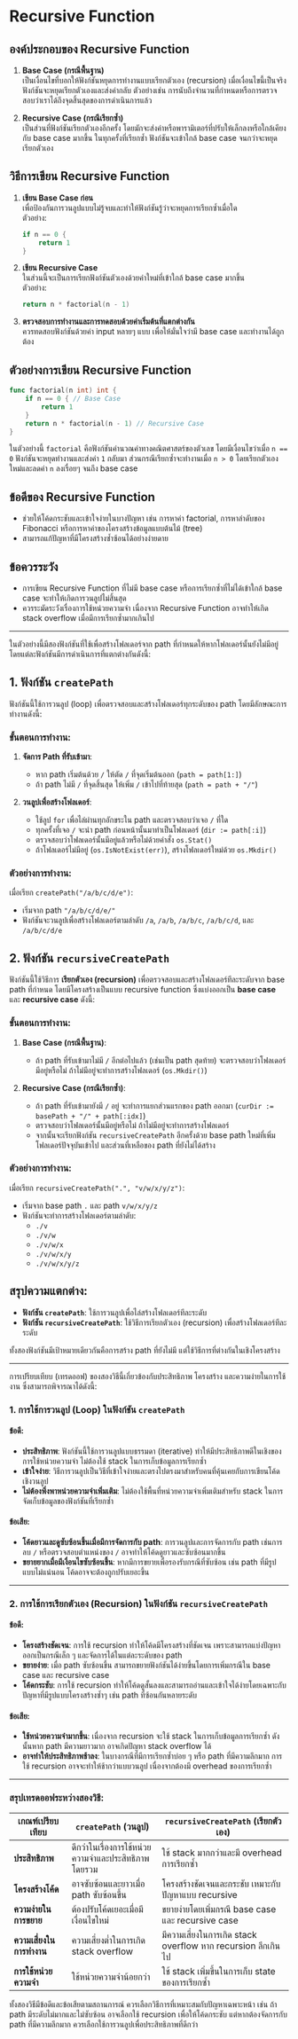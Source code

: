 # Recursive Function

## องค์ประกอบของ Recursive Function

1. **Base Case (กรณีพื้นฐาน)**  
   เป็นเงื่อนไขที่บอกให้ฟังก์ชันหยุดการทำงานแบบเรียกตัวเอง (recursion) เมื่อเงื่อนไขนี้เป็นจริง ฟังก์ชันจะหยุดเรียกตัวเองและส่งค่ากลับ ตัวอย่างเช่น การนับถึงจำนวนที่กำหนดหรือการตรวจสอบว่าเราได้ถึงจุดสิ้นสุดของการดำเนินการแล้ว

2. **Recursive Case (กรณีเรียกซ้ำ)**  
   เป็นส่วนที่ฟังก์ชันเรียกตัวเองอีกครั้ง โดยมักจะส่งค่าหรือพารามิเตอร์ที่ปรับให้เล็กลงหรือใกล้เคียงกับ base case มากขึ้น ในทุกครั้งที่เรียกซ้ำ ฟังก์ชันจะเข้าใกล้ base case จนกว่าจะหยุดเรียกตัวเอง

## วิธีการเขียน Recursive Function

1. **เขียน Base Case ก่อน**  
   เพื่อป้องกันการวนลูปแบบไม่รู้จบและทำให้ฟังก์ชันรู้ว่าจะหยุดการเรียกซ้ำเมื่อใด  
   ตัวอย่าง:
   ```go
   if n == 0 {
       return 1
   }
   ```

2. **เขียน Recursive Case**  
   ในส่วนนี้จะเป็นการเรียกฟังก์ชันตัวเองด้วยค่าใหม่ที่เข้าใกล้ base case มากขึ้น  
   ตัวอย่าง:
   ```go
   return n * factorial(n - 1)
   ```

3. **ตรวจสอบการทำงานและการทดสอบด้วยค่าเริ่มต้นที่แตกต่างกัน**  
   ควรทดสอบฟังก์ชันด้วยค่า input หลายๆ แบบ เพื่อให้มั่นใจว่ามี base case และทำงานได้ถูกต้อง

## ตัวอย่างการเขียน Recursive Function

```go
func factorial(n int) int {
    if n == 0 { // Base Case
        return 1
    }
    return n * factorial(n - 1) // Recursive Case
}
```

ในตัวอย่างนี้ `factorial` คือฟังก์ชันคำนวณค่าทางคณิตศาสตร์ของตัวเลข โดยมีเงื่อนไขว่าเมื่อ `n == 0` ฟังก์ชันจะหยุดทำงานและส่งค่า `1` กลับมา ส่วนกรณีเรียกซ้ำจะทำงานเมื่อ `n > 0` โดยเรียกตัวเองใหม่และลดค่า `n` ลงเรื่อยๆ จนถึง base case

## ข้อดีของ Recursive Function

- ช่วยให้โค้ดกระชับและเข้าใจง่ายในบางปัญหา เช่น การหาค่า factorial, การหาลำดับของ Fibonacci หรือการหาค่าของโครงสร้างข้อมูลแบบต้นไม้ (tree)
- สามารถแก้ปัญหาที่มีโครงสร้างซ้ำซ้อนได้อย่างง่ายดาย

## ข้อควรระวัง

- การเขียน Recursive Function ที่ไม่มี base case หรือการเรียกซ้ำที่ไม่ได้เข้าใกล้ base case จะทำให้เกิดการวนลูปไม่สิ้นสุด
- ควรระมัดระวังเรื่องการใช้หน่วยความจำ เนื่องจาก Recursive Function อาจทำให้เกิด stack overflow เมื่อมีการเรียกซ้ำมากเกินไป

---
ในตัวอย่างนี้มีสองฟังก์ชันที่ใช้เพื่อสร้างโฟลเดอร์จาก path ที่กำหนดให้หากโฟลเดอร์นั้นยังไม่มีอยู่ โดยแต่ละฟังก์ชันมีการดำเนินการที่แตกต่างกันดังนี้:

## 1. ฟังก์ชัน `createPath`

ฟังก์ชันนี้ใช้การวนลูป (loop) เพื่อตรวจสอบและสร้างโฟลเดอร์ทุกระดับของ path โดยมีลักษณะการทำงานดังนี้:

### ขั้นตอนการทำงาน:

1. **จัดการ Path ที่รับเข้ามา**:  
   - หาก path เริ่มต้นด้วย `/` ให้ตัด `/` ที่จุดเริ่มต้นออก (`path = path[1:]`)
   - ถ้า path ไม่มี `/` ที่จุดสิ้นสุด ให้เพิ่ม `/` เข้าไปที่ท้ายสุด (`path = path + "/"`)

2. **วนลูปเพื่อสร้างโฟลเดอร์**:  
   - ใช้ลูป `for` เพื่อไล่ผ่านทุกอักขระใน path และตรวจสอบว่าเจอ `/` ที่ใด
   - ทุกครั้งที่เจอ `/` จะนำ path ก่อนหน้านั้นมาทำเป็นโฟลเดอร์ (`dir := path[:i]`)
   - ตรวจสอบว่าโฟลเดอร์นั้นมีอยู่แล้วหรือไม่ด้วยคำสั่ง `os.Stat()`
   - ถ้าโฟลเดอร์ไม่มีอยู่ (`os.IsNotExist(err)`), สร้างโฟลเดอร์ใหม่ด้วย `os.Mkdir()`

### ตัวอย่างการทำงาน:
เมื่อเรียก `createPath("/a/b/c/d/e")`:

- เริ่มจาก path `"/a/b/c/d/e/"`
- ฟังก์ชันจะวนลูปเพื่อสร้างโฟลเดอร์ตามลำดับ `/a`, `/a/b`, `/a/b/c`, `/a/b/c/d`, และ `/a/b/c/d/e`

## 2. ฟังก์ชัน `recursiveCreatePath`

ฟังก์ชันนี้ใช้วิธีการ **เรียกตัวเอง (recursion)** เพื่อตรวจสอบและสร้างโฟลเดอร์ทีละระดับจาก base path ที่กำหนด โดยมีโครงสร้างเป็นแบบ recursive function ซึ่งแบ่งออกเป็น **base case** และ **recursive case** ดังนี้:

### ขั้นตอนการทำงาน:

1. **Base Case (กรณีพื้นฐาน)**:
   - ถ้า path ที่รับเข้ามาไม่มี `/` อีกต่อไปแล้ว (เช่นเป็น path สุดท้าย) จะตรวจสอบว่าโฟลเดอร์มีอยู่หรือไม่ ถ้าไม่มีอยู่จะทำการสร้างโฟลเดอร์ (`os.Mkdir()`)

2. **Recursive Case (กรณีเรียกซ้ำ)**:
   - ถ้า path ที่รับเข้ามายังมี `/` อยู่ จะทำการแยกส่วนแรกของ path ออกมา (`curDir := basePath + "/" + path[:idx]`)
   - ตรวจสอบว่าโฟลเดอร์นั้นมีอยู่หรือไม่ ถ้าไม่มีอยู่จะทำการสร้างโฟลเดอร์
   - จากนั้นจะเรียกฟังก์ชัน `recursiveCreatePath` อีกครั้งด้วย base path ใหม่ที่เพิ่มโฟลเดอร์ปัจจุบันเข้าไป และส่วนที่เหลือของ path ที่ยังไม่ได้สร้าง

### ตัวอย่างการทำงาน:
เมื่อเรียก `recursiveCreatePath(".", "v/w/x/y/z")`:

- เริ่มจาก base path `.` และ path `v/w/x/y/z`
- ฟังก์ชันจะทำการสร้างโฟลเดอร์ตามลำดับ:
  - `./v`
  - `./v/w`
  - `./v/w/x`
  - `./v/w/x/y`
  - `./v/w/x/y/z`

## สรุปความแตกต่าง:

- **ฟังก์ชัน `createPath`**: ใช้การวนลูปเพื่อไล่สร้างโฟลเดอร์ทีละระดับ
- **ฟังก์ชัน `recursiveCreatePath`**: ใช้วิธีการเรียกตัวเอง (recursion) เพื่อสร้างโฟลเดอร์ทีละระดับ

ทั้งสองฟังก์ชันมีเป้าหมายเดียวกันคือการสร้าง path ที่ยังไม่มี แต่ใช้วิธีการที่ต่างกันในเชิงโครงสร้าง

---

การเปรียบเทียบ (เทรดออฟ) ของสองวิธีนี้เกี่ยวข้องกับประสิทธิภาพ โครงสร้าง และความง่ายในการใช้งาน ซึ่งสามารถพิจารณาได้ดังนี้:

### 1. **การใช้การวนลูป (Loop) ในฟังก์ชัน `createPath`**

#### **ข้อดี**:
- **ประสิทธิภาพ**: ฟังก์ชันนี้ใช้การวนลูปแบบธรรมดา (iterative) ทำให้มีประสิทธิภาพดีในเชิงของการใช้หน่วยความจำ ไม่ต้องใช้ stack ในการเก็บข้อมูลการเรียกซ้ำ
- **เข้าใจง่าย**: วิธีการวนลูปเป็นวิธีที่เข้าใจง่ายและตรงไปตรงมาสำหรับคนที่คุ้นเคยกับการเขียนโค้ดเชิงวนลูป
- **ไม่ต้องพึ่งพาหน่วยความจำเพิ่มเติม**: ไม่ต้องใช้พื้นที่หน่วยความจำเพิ่มเติมสำหรับ stack ในการจัดเก็บข้อมูลของฟังก์ชันที่เรียกซ้ำ

#### **ข้อเสีย**:
- **โค้ดยาวและดูซับซ้อนขึ้นเมื่อมีการจัดการกับ path**: การวนลูปและการจัดการกับ path เช่นการลบ `/` หรือตรวจสอบตำแหน่งของ `/` อาจทำให้โค้ดดูยาวและซับซ้อนมากขึ้น
- **ขยายยากเมื่อมีเงื่อนไขซับซ้อนขึ้น**: หากมีการขยายเพื่อรองรับกรณีที่ซับซ้อน เช่น path ที่มีรูปแบบไม่แน่นอน โค้ดอาจจะต้องถูกปรับเยอะขึ้น

---

### 2. **การใช้การเรียกตัวเอง (Recursion) ในฟังก์ชัน `recursiveCreatePath`**

#### **ข้อดี**:
- **โครงสร้างชัดเจน**: การใช้ recursion ทำให้โค้ดมีโครงสร้างที่ชัดเจน เพราะสามารถแบ่งปัญหาออกเป็นกรณีเล็ก ๆ และจัดการได้ในแต่ละระดับของ path
- **ขยายง่าย**: เมื่อ path ซับซ้อนขึ้น สามารถขยายฟังก์ชันได้ง่ายขึ้นโดยการเพิ่มกรณีใน base case และ recursive case
- **โค้ดกระชับ**: การใช้ recursion ทำให้โค้ดดูสั้นลงและสามารถอ่านและเข้าใจได้ง่ายโดยเฉพาะกับปัญหาที่มีรูปแบบโครงสร้างซ้ำๆ เช่น path ที่ซ้อนกันหลายระดับ

#### **ข้อเสีย**:
- **ใช้หน่วยความจำมากขึ้น**: เนื่องจาก recursion จะใช้ stack ในการเก็บข้อมูลการเรียกซ้ำ ดังนั้นหาก path มีความยาวมาก อาจเกิดปัญหา stack overflow ได้
- **อาจทำให้ประสิทธิภาพช้าลง**: ในบางกรณีที่มีการเรียกซ้ำบ่อย ๆ หรือ path ที่มีความลึกมาก การใช้ recursion อาจจะทำให้ช้ากว่าแบบวนลูป เนื่องจากต้องมี overhead ของการเรียกซ้ำ

---

### **สรุปเทรดออฟระหว่างสองวิธี**:

| เกณฑ์เปรียบเทียบ | `createPath` (วนลูป) | `recursiveCreatePath` (เรียกตัวเอง) |
|--------------------|-----------------------|--------------------------------------|
| **ประสิทธิภาพ**    | ดีกว่าในเรื่องการใช้หน่วยความจำและประสิทธิภาพโดยรวม | ใช้ stack มากกว่าและมี overhead การเรียกซ้ำ |
| **โครงสร้างโค้ด**   | อาจซับซ้อนและยาวเมื่อ path ซับซ้อนขึ้น | โครงสร้างชัดเจนและกระชับ เหมาะกับปัญหาแบบ recursive |
| **ความง่ายในการขยาย** | ต้องปรับโค้ดเยอะเมื่อมีเงื่อนไขใหม่ | ขยายง่ายโดยเพิ่มกรณี base case และ recursive case |
| **ความเสี่ยงในการทำงาน** | ความเสี่ยงต่ำในการเกิด stack overflow | มีความเสี่ยงในการเกิด stack overflow หาก recursion ลึกเกินไป |
| **การใช้หน่วยความจำ** | ใช้หน่วยความจำน้อยกว่า | ใช้ stack เพิ่มขึ้นในการเก็บ state ของการเรียกซ้ำ |

ทั้งสองวิธีมีข้อดีและข้อเสียตามสถานการณ์ ควรเลือกวิธีการที่เหมาะสมกับปัญหาเฉพาะหน้า เช่น ถ้า path มีระดับไม่มากและไม่ซับซ้อน อาจเลือกใช้ recursion เพื่อให้โค้ดกระชับ แต่หากต้องจัดการกับ path ที่มีความลึกมาก ควรเลือกใช้การวนลูปเพื่อประสิทธิภาพที่ดีกว่า